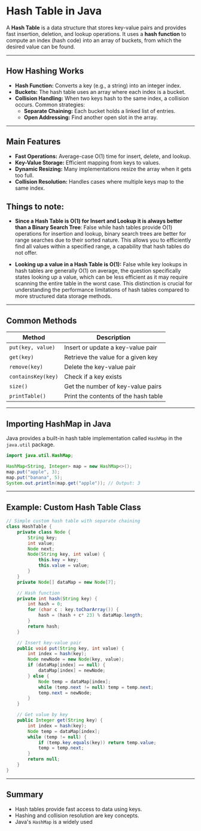 # Hash Table in Java

A **Hash Table** is a data structure that stores key-value pairs and provides fast insertion, deletion, and lookup operations. It uses a **hash function** to compute an index (hash code) into an array of buckets, from which the desired value can be found.

---

## How Hashing Works

- **Hash Function:** Converts a key (e.g., a string) into an integer index.
- **Buckets:** The hash table uses an array where each index is a bucket.
- **Collision Handling:** When two keys hash to the same index, a collision occurs. Common strategies:
  - **Separate Chaining:** Each bucket holds a linked list of entries.
  - **Open Addressing:** Find another open slot in the array.

---

## Main Features

- **Fast Operations:** Average-case O(1) time for insert, delete, and lookup.
- **Key-Value Storage:** Efficient mapping from keys to values.
- **Dynamic Resizing:** Many implementations resize the array when it gets too full.
- **Collision Resolution:** Handles cases where multiple keys map to the same index.


## Things to note:

- **Since a Hash Table is O(1) for Insert and Lookup it is always better than a Binary Search Tree**: False
while hash tables provide O(1) operations for insertion and lookup, binary search trees are better for range searches due to their sorted nature. This allows you to efficiently find all values within a specified range, a capability that hash tables do not offer.

- **Looking up a value in a Hash Table is O(1):** False
while key lookups in hash tables are generally O(1) on average, the question specifically states looking up a value, which can be less efficient as it may require scanning the entire table in the worst case. This distinction is crucial for understanding the performance limitations of hash tables compared to more structured data storage methods.




---

## Common Methods

| Method         | Description                                 |
|----------------|---------------------------------------------|
| `put(key, value)`    | Insert or update a key-value pair         |
| `get(key)`           | Retrieve the value for a given key        |
| `remove(key)`        | Delete the key-value pair                 |
| `containsKey(key)`   | Check if a key exists                     |
| `size()`             | Get the number of key-value pairs         |
| `printTable()`       | Print the contents of the hash table      |

---

## Importing HashMap in Java

Java provides a built-in hash table implementation called `HashMap` in the `java.util` package.

```java
import java.util.HashMap;

HashMap<String, Integer> map = new HashMap<>();
map.put("apple", 3);
map.put("banana", 5);
System.out.println(map.get("apple")); // Output: 3
```

---

## Example: Custom Hash Table Class

```java
// Simple custom hash table with separate chaining
class HashTable {
    private class Node {
        String key;
        int value;
        Node next;
        Node(String key, int value) {
            this.key = key;
            this.value = value;
        }
    }
    private Node[] dataMap = new Node[7];

    // Hash function
    private int hash(String key) {
        int hash = 0;
        for (char c : key.toCharArray()) {
            hash = (hash + c* 23) % dataMap.length;
        }
        return hash;
    }

    // Insert key-value pair
    public void put(String key, int value) {
        int index = hash(key);
        Node newNode = new Node(key, value);
        if (dataMap[index] == null) {
            dataMap[index] = newNode;
        } else {
            Node temp = dataMap[index];
            while (temp.next != null) temp = temp.next;
            temp.next = newNode;
        }
    }

    // Get value by key
    public Integer get(String key) {
        int index = hash(key);
        Node temp = dataMap[index];
        while (temp != null) {
            if (temp.key.equals(key)) return temp.value;
            temp = temp.next;
        }
        return null;
    }
}
```

---

## Summary

- Hash tables provide fast access to data using keys.
- Hashing and collision resolution are key concepts.
- Java's `HashMap` is a widely used